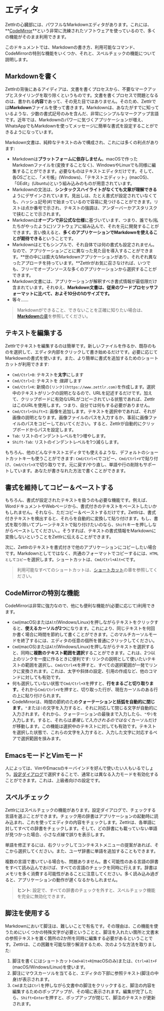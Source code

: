 # エディタ

Zettlrの心臓部には、パワフルなMarkdownエディタがあります。これには、**[CodeMirror](https://codemirror.net/)**という非常に洗練されたソフトウェアを使っているので、多くの機能がそのまま利用できます。

このドキュメントでは、Markdownの書き方、利用可能なコマンド、CodeMirrorの特別な機能をいくつか、それと、スペルチェックの機能について説明します。

## Markdownを書く

Zettlrの背後にあるアイディアは、文書を書くプロセスから、不要なマークアップとスタイリングを取り除くというものです。文書を書くプロセスで問題となるのは、書かれる**内容**であって、その見た目ではありません。そのため、Zettlrでは**Markdown**ファイルを使って書きます。Markdownは、あなたがすでに知っているような、少数の書式記号のみを含んだ、非常にシンプルなマークアップ言語です。近年では、Markdownのパワーに気づくアプリケーションが増え、WhatsAppでもMarkdownを使ってメッセージに簡単な書式を設定することができるようになっています。

Markdown文書は、純粋なテキストのみで構成され、これには多くの利点があります:

* Markdownは**プラットフォームに依存しません**。macOSで作ったMarkdownファイルを(変換することなく)、WindowsやLinuxでも同様に編集することができます。必要なものはテキストエディタだけです。そして、各OSごとに、「メモ帳」(Windows)、「テキストエディット」(macOS)、「GEdit」(Ubuntu)という組み込みのものが用意されています。
* Markdownの文法は、**シンタックスハイライトがなくても文章が理解できる**ようにデザインされています。見出しは、たとえ書式が設定されていなくても、ハッシュ記号(#)で始まっているので容易に見つけることができます。リストは点か番号で示され、テキストの強調は、アンダーバーかアスタリスクで挟むことで示されます。
* Markdownは**オープンで非公式な仕様**に基づいています、つまり、誰でも(私たちがやったように)ソフトウェアに組み込んで、それを元に開発することができます。言い換えると、**多くのアプリケーションでMarkdownを使えることが期待できる**ということです。
* Markdownはとてもシンプルで、それ自体では何の書式も設定されません。なので、アプリケーションごとに異なった見た目を導入することができます。**世の中には膨大なMarkdownアプリケーションがあり、それぞれ異なったアプローチを持っています。**Zettlrがお気に召さなければ、いつでも、フリーでオープンソースな多くのアプリケーションから選択することができます。
* Markdown文書には、アプリケーションが解釈すべき書式情報が最低限だけ含まれています。それゆえ、**Markdown文書は、従来のワードプロセッサフォーマットに比べて、およそ10分の1のサイズです。**
* 等々……

> Markdownができること、できないことを正確に知りたい場合は、[**Markdown**の章](../reference/markdown-basics.md)を参照してください。

## テキストを編集する

Zettlrでテキストを編集するのは簡単です。新しいファイルを作るか、既存のものを選択して、エディタ内部をクリックして書き始めるだけです。必要に応じてMarkdownの書式を使います。また、より簡単に書式を追加するためのショートカットが利用できます:

* `Cmd/Ctrl+B`: テキストを**太字**にします
* `Cmd/Ctrl+I`: テキストを _強調_ します
* `Cmd/Ctrl+K`: 新規の`[リンク](https://www.zettlr.com)`を作成します。選択中のテキストがリンクの説明となるので、URLを記述するだけです。加えて、クリップボードに有効なURLがコピーされている状態であれば、ZettlrはこのURLを使用します。つまり、自分では何もする必要がありません。
* `Cmd/Ctrl+Shift+I`: 画像を追加します。テキストを選択中であれば、それが画像の説明となります。画像ファイルのパスを入力するか、事前に画像ファイルのパスをコピーしておいてください。すると、Zettlrが自動的にクリップボードからパスを設定します。
* `Tab`: リストのインデントレベルを1つ増やします。
* `Shift-Tab`: リストのインデントレベルを1つ減らします。

もちろん、他のどんなテキストエディタでも使えるような、デフォルトのショートカットキーも使うことができます: `Cmd/Ctrl+C`でコピー、`Cmd/Ctrl+V`で貼り付け、`Cmd/Ctrl+X`で切り取りです。元に戻す/やり直し、単語や行の削除もサポートしています。あなたが書きなれた方法で書くことができます。

## 書式を維持してコピー＆ペーストする

もちろん、書式が設定されたテキストを扱うのも必要な機能です。例えば、WordドキュメントやWebページから、書式付きのテキストをペーストしたいかもしれません。それなら、ただコピー＆ペーストするだけです。Zettlrは、書式付きテキストを検出すると、それらを自動的に変換して貼り付けます。もし、書式を取り除いてプレーンテキストで貼り付けたいのなら、`Shift`キーを押ししながらペーストしてください、。そうすれば、テキストの書式情報をMarkdownに変換しないということをZettlrに伝えることができます。

次に、Zettlrのテキストを書式付きで他のアプリケーションにコピーしたい場合です。Markdownとしてではなく、共通のフォーマットでコピーするには、`HTMLとしてコピー`を選択します。ショートカットは、`Cmd/Ctrl+Alt+C`です。

> 利用可能なすべてのショートカットは、[ショートカット](../reference/shortcuts.md)の章を参照してください。

## CodeMirrorの特別な機能

CodeMirrorは非常に強力なので、他にも便利な機能が(必要に応じて)利用できます。

* `Cmd`(macOS)または`Alt`(Windows/Linux)を押しながらテキストをクリックすると、**使えるカーソルが2つ**になります。これにより、同じテキストを何回か書く場合に時間を節約して書くことができます。このマルチカーソルモードを終了するには、エディタの任意の個所を普通にクリックしてください。
* `Cmd`(macOS)または`Alt`(Windows/Linux)を押しながらテキストを選択すると、同時に**複数のテキスト範囲を選択**することができます。これは、2つ以上のリンクを一度に作るときに便利です: リンクの説明として使いたいテキストの範囲を選択し、`Cmd/Ctrl+K`を押すと、すべての選択範囲が一発でリンクに変換されます。これは、太字や斜体の設定、引用の作成など、他のコマンドに対しても有効です。
* 何も選択していない状態で`Cmd/Ctrl+X`を押すと、**行をまるごと切り取ります**。それから`Cmd/Ctrl+V`を押すと、切り取った行が、現在カーソルのある行の上に貼り付けられます。
* CodeMirrorは、時間の節約のため**クォーテーションと括弧を自動的に閉じます**。`"`または`(`の文字を入力すると、それに対応して閉じる文字が自動的に入力されます。それから、クォーテーションの最後まで入力したら、`"`や`)`を入力します。すると、それらは*重複して入力されるのではなく*カーソルだけが移動します。この機能は選択中のテキストに対しても有効です。テキストを選択した状態で、これらの文字を入力すると、入力した文字に対応するペアで選択範囲を挟みます。

## EmacsモードとVimモード

人によっては、VimやEmacsのキーバインドを好んで使いたい人もいるでしょう。[設定ダイアログ](../reference/settings.md)で選択することで、通常とは異なる入力モードを有効化することができます。これは、上級者向けの設定です。

## スペルチェック

Zettlrにはスペルチェックの機能があります。設定ダイアログで、チェックする言語を選ぶことができます。チェック用の辞書はアプリケーションの起動時に読み込まれ、これを使ってエディタの内容をチェックします。Zettlrは、各単語に対してすべての辞書をチェックします。そして、どの辞書にも載っていない単語が見つかった場合、小さな点線で誤りを表示します。

単語を修正するには、右クリックしてコンテキストメニューの提案があれば、そこから選択してください。また、ユーザ辞書に単語を追加することもできます。

複数の言語で書いている場合も、問題ありません。書く可能性のある言語の辞書をすべて読み込んでおけば、すべての言語のチェックを同時に行えます。辞書はメモリを多く消費する可能性があることに注意してください。多く読み込み過ぎると、アプリケーションの動作が遅くなるかもしれません。

> **ヒント**: 設定で、すべての辞書のチェックを外すと、スペルチェック機能を完全に無効化できます。

## 脚注を使用する

Markdownにおいて脚注は、難しいことで有名です。その理由は、この機能を使うためにいくつかの特殊文字が必要ということと、脚注を入れたい箇所と文書末の参照テキストを置く箇所の2か所を同時に編集する必要があるということです。Zettlrは、この困難を可能な限り解消するため、次のような方法を取りました:

1. 脚注を書くにはショートカット`Cmd+Alt+R`(macOSのみ)または、`Ctrl+Alt+F` (macOS/Windows/Linux)を使います。
2. 脚注にマウスカーソルを当てると、エディタの下部に参照テキスト(脚注の中身)が表示されます。
3. `Cmd`または`Ctrl`を押しながら文書中の脚注をクリックすると、脚注の内容を編集するためのポップアップが、その場に表示されます。編集が完了したら、`Shift+Enter`を押すと、ポップアップが閉じて、脚注のテキストが更新されます。
